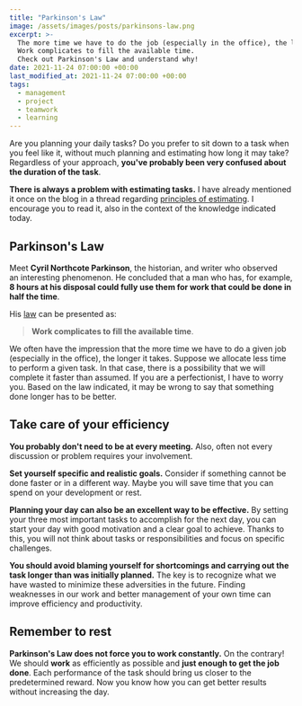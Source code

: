 ```yaml
---
title: "Parkinson's Law"
image: /assets/images/posts/parkinsons-law.png
excerpt: >-
  The more time we have to do the job (especially in the office), the longer it takes.
  Work complicates to fill the available time.
  Check out Parkinson's Law and understand why!
date: 2021-11-24 07:00:00 +00:00
last_modified_at: 2021-11-24 07:00:00 +00:00
tags:
  - management
  - project
  - teamwork
  - learning
---
```


  Are you planning your daily tasks?
  Do you prefer to sit down to a task when you feel like it, without much planning and estimating how long it may take?
  Regardless of your approach, **you've probably been very confused about the duration of the task**.

  **There is always a problem with estimating tasks.**
  I have already mentioned it once on the blog in a thread regarding [principles of estimating](<{% post_url 2021-08-11-principles-of-estimating %}>).
  I encourage you to read it, also in the context of the knowledge indicated today.

## Parkinson's Law

  Meet **Cyril Northcote Parkinson**, the historian, and writer who observed an interesting phenomenon.
  He concluded that a man who has, for example, **8 hours at his disposal could fully use them for work that could be done in half the time**.

  His [law](https://en.wikipedia.org/wiki/Parkinson%27s_law) can be presented as:
  > **Work complicates to fill the available time**.

  We often have the impression that the more time we have to do a given job (especially in the office), the longer it takes.
  Suppose we allocate less time to perform a given task.
  In that case, there is a possibility that we will complete it faster than assumed.
  If you are a perfectionist, I have to worry you.
  Based on the law indicated, it may be wrong to say that something done longer has to be better.

## Take care of your efficiency

  **You probably don't need to be at every meeting.**
  Also, often not every discussion or problem requires your involvement.

  **Set yourself specific and realistic goals.**
  Consider if something cannot be done faster or in a different way.
  Maybe you will save time that you can spend on your development or rest.

  **Planning your day can also be an excellent way to be effective.**
  By setting your three most important tasks to accomplish for the next day, you can start your day with good motivation and a clear goal to achieve.
  Thanks to this, you will not think about tasks or responsibilities and focus on specific challenges.

  **You should avoid blaming yourself for shortcomings and carrying out the task longer than was initially planned.**
  The key is to recognize what we have wasted to minimize these adversities in the future.
  Finding weaknesses in our work and better management of your own time can improve efficiency and productivity.

## Remember to rest

  **Parkinson's Law does not force you to work constantly.**
  On the contrary!
  We should **work** as efficiently as possible and **just enough to get the job done**.
  Each performance of the task should bring us closer to the predetermined reward.
  Now you know how you can get better results without increasing the day.
